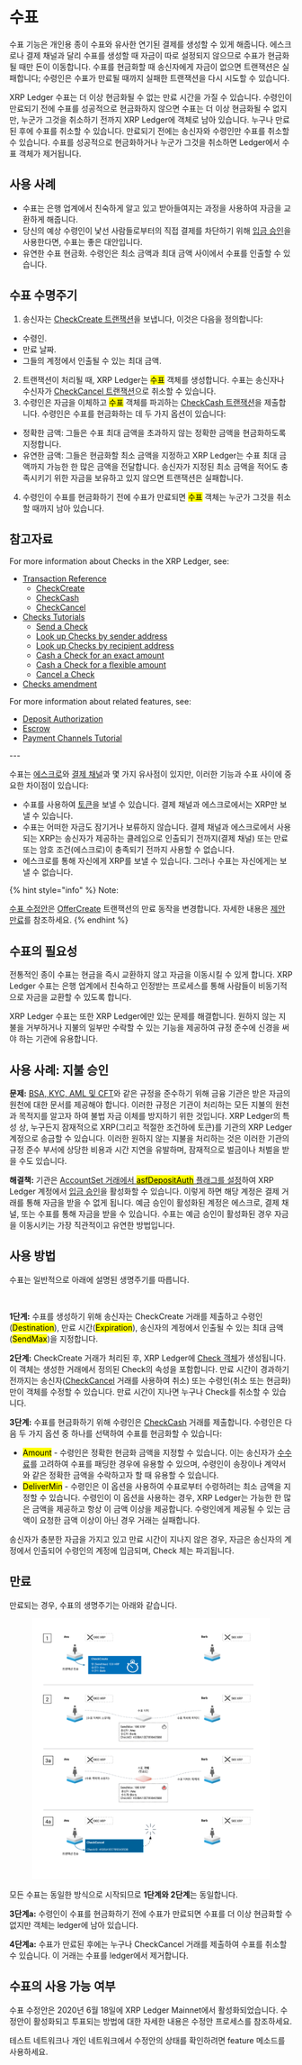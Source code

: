 # 수표

수표 기능은 개인용 종이 수표와 유사한 연기된 결제를 생성할 수 있게 해줍니다. 에스크로나 결제 채널과 달리 수표를 생성할 때 자금이 따로 설정되지 않으므로 수표가 현금화될 때만 돈이 이동합니다. 수표를 현금화할 때 송신자에게 자금이 없으면 트랜잭션은 실패합니다; 수령인은 수표가 만료될 때까지 실패한 트랜잭션을 다시 시도할 수 있습니다.

XRP Ledger 수표는 더 이상 현금화될 수 없는 만료 시간을 가질 수 있습니다. 수령인이 만료되기 전에 수표를 성공적으로 현금화하지 않으면 수표는 더 이상 현금화될 수 없지만, 누군가 그것을 취소하기 전까지 XRP Ledger에 객체로 남아 있습니다. 누구나 만료된 후에 수표를 취소할 수 있습니다. 만료되기 전에는 송신자와 수령인만 수표를 취소할 수 있습니다. 수표를 성공적으로 현금화하거나 누군가 그것을 취소하면 Ledger에서 수표 객체가 제거됩니다.

## 사용 사례

* 수표는 은행 업계에서 친숙하게 알고 있고 받아들여지는 과정을 사용하여 자금을 교환하게 해줍니다.
* 당신의 예상 수령인이 낯선 사람들로부터의 직접 결제를 차단하기 위해 [입금 승인](<../undefined-2/undefined-3 (1).md>)을 사용한다면, 수표는 좋은 대안입니다.
* 유연한 수표 현금화. 수령인은 최소 금액과 최대 금액 사이에서 수표를 인출할 수 있습니다.

## 수표 수명주기

1. 송신자는 [CheckCreate 트랜잭션](../../references/xrp-ledger/undefined-1/undefined-1/checkcreate.md)을 보냅니다, 이것은 다음을 정의합니다:

* 수령인.
* 만료 날짜.
* 그들의 계정에서 인출될 수 있는 최대 금액.&#x20;

2. 트랜잭션이 처리될 때, XRP Ledger는 <mark style="background-color:yellow;">수표</mark> 객체를 생성합니다. 수표는 송신자나 수신자가 [CheckCancel 트랜잭션](../../references/xrp-ledger/undefined-1/undefined-1/checkcancel.md)으로 취소할 수 있습니다.
3. 수령인은 자금을 이체하고 <mark style="background-color:yellow;">수표</mark> 객체를 파괴하는 [CheckCash 트랜잭션](../../references/xrp-ledger/undefined-1/undefined-1/checkcash.md)을 제출합니다. 수령인은 수표를 현금화하는 데 두 가지 옵션이 있습니다:

* 정확한 금액: 그들은 수표 최대 금액을 초과하지 않는 정확한 금액을 현금화하도록 지정합니다.
* 유연한 금액: 그들은 현금화할 최소 금액을 지정하고 XRP Ledger는 수표 최대 금액까지 가능한 한 많은 금액을 전달합니다. 송신자가 지정된 최소 금액을 적어도 충족시키기 위한 자금을 보유하고 있지 않으면 트랜잭션은 실패합니다.&#x20;

4. 수령인이 수표를 현금화하기 전에 수표가 만료되면 <mark style="background-color:yellow;">수표</mark> 객체는 누군가 그것을 취소할 때까지 남아 있습니다.

## 참고자료

For more information about Checks in the XRP Ledger, see:

* [Transaction Reference](https://xrpl.org/transaction-types.html)
  * [CheckCreate](https://xrpl.org/checkcreate.html)
  * [CheckCash](https://xrpl.org/checkcash.html)
  * [CheckCancel](https://xrpl.org/checkcancel.html)
* [Checks Tutorials](https://xrpl.org/use-checks.html)
  * [Send a Check](https://xrpl.org/send-a-check.html)
  * [Look up Checks by sender address](https://xrpl.org/look-up-checks-by-sender.html)
  * [Look up Checks by recipient address](https://xrpl.org/look-up-checks-by-recipient.html)
  * [Cash a Check for an exact amount](https://xrpl.org/cash-a-check-for-an-exact-amount.html)
  * [Cash a Check for a flexible amount](https://xrpl.org/cash-a-check-for-a-flexible-amount.html)
  * [Cancel a Check](https://xrpl.org/cancel-a-check.html)
* [Checks amendment](https://xrpl.org/known-amendments.html#checks)

For more information about related features, see:

* [Deposit Authorization](https://xrpl.org/depositauth.html)
* [Escrow](https://xrpl.org/escrow.html)
* [Payment Channels Tutorial](https://xrpl.org/use-payment-channels.html)



\---

수표는 [에스크로](undefined-2.md)와 [결제 채널](undefined-4.md)과 몇 가지 유사점이 있지만, 이러한 기능과 수표 사이에 중요한 차이점이 있습니다:

* 수표를 사용하여 [토큰](../tokens/)을 보낼 수 있습니다. 결제 채널과 에스크로에서는 XRP만 보낼 수 있습니다.
* 수표는 어떠한 자금도 잠기거나 보류하지 않습니다. 결제 채널과 에스크로에서 사용되는 XRP는 송신자가 제공하는 클레임으로 인출되기 전까지(결제 채널) 또는 만료 또는 암호 조건(에스크로)이 충족되기 전까지 사용할 수 없습니다.
* 에스크로를 통해 자신에게 XRP를 보낼 수 있습니다. 그러나 수표는 자신에게는 보낼 수 없습니다.

{% hint style="info" %}
Note:&#x20;

[수표 수정안](../xrp-ledger/amendments/undefined.md)은 [OfferCreate](../../references/xrp-ledger/undefined-1/undefined-1/offercreate.md) 트랜잭션의 만료 동작을 변경합니다. 자세한 내용은 [제안 만료](../tokens/decentralized-exchange/offers.md#undefined-6)를 참조하세요.
{% endhint %}

## 수표의 필요성

전통적인 종이 수표는 현금을 즉시 교환하지 않고 자금을 이동시킬 수 있게 합니다. XRP Ledger 수표는 은행 업계에서 친숙하고 인정받는 프로세스를 통해 사람들이 비동기적으로 자금을 교환할 수 있도록 합니다.

XRP Ledger 수표는 또한 XRP Ledger에만 있는 문제를 해결합니다. 원하지 않는 지불을 거부하거나 지불의 일부만 수락할 수 있는 기능을 제공하여 규정 준수에 신경을 써야 하는 기관에 유용합니다.

## 사용 사례: 지불 승인

**문제:** [BSA, KYC, AML 및 CFT](../../tutorials/xrp-ledger/undefined.md)와 같은 규정을 준수하기 위해 금융 기관은 받은 자금의 원천에 대한 문서를 제공해야 합니다. 이러한 규정은 기관이 처리하는 모든 지불의 원천과 목적지를 알고자 하여 불법 자금 이체를 방지하기 위한 것입니다. XRP Ledger의 특성 상, 누구든지 잠재적으로 XRP(그리고 적절한 조건하에 토큰)를 기관의 XRP Ledger 계정으로 송금할 수 있습니다. 이러한 원하지 않는 지불을 처리하는 것은 이러한 기관의 규정 준수 부서에 상당한 비용과 시간 지연을 유발하며, 잠재적으로 벌금이나 처벌을 받을 수도 있습니다.

**해결책:** 기관은 [AccountSet 거래에서 <mark style="background-color:yellow;">asfDepositAuth</mark> 플래그를 설정](../../references/xrp-ledger/undefined-1/undefined-1/accountset.md)하여 XRP Ledger 계정에서 [입금 승인](<../undefined-2/undefined-3 (1).md>)을 활성화할 수 있습니다. 이렇게 하면 해당 계정은 결제 거래를 통해 자금을 받을 수 없게 됩니다. 예금 승인이 활성화된 계정은 에스크로, 결제 채널, 또는 수표를 통해 자금을 받을 수 있습니다. 수표는 예금 승인이 활성화된 경우 자금을 이동시키는 가장 직관적이고 유연한 방법입니다.

## 사용 방법

수표는 일반적으로 아래에 설명된 생명주기를 따릅니다.

<figure><img src="https://xrpl.org/img/checks-happy-path.png" alt=""><figcaption></figcaption></figure>

**1단계:** 수표를 생성하기 위해 송신자는 CheckCreate 거래를 제출하고 수령인(<mark style="background-color:yellow;">Destination</mark>), 만료 시간(<mark style="background-color:yellow;">Expiration</mark>), 송신자의 계정에서 인출될 수 있는 최대 금액(<mark style="background-color:yellow;">SendMax</mark>)을 지정합니다.

**2단계:** CheckCreate 거래가 처리된 후, XRP Ledger에 [Check 객체](../../references/xrp-ledger/ledger/ledger-1/check.md)가 생성됩니다. 이 객체는 생성한 거래에서 정의된 Check의 속성을 포함합니다. 만료 시간이 경과하기 전까지는 송신자([CheckCancel](../../references/xrp-ledger/undefined-1/undefined-1/checkcancel.md) 거래를 사용하여 취소) 또는 수령인(취소 또는 현금화)만이 객체를 수정할 수 있습니다. 만료 시간이 지나면 누구나 Check를 취소할 수 있습니다.

**3단계:** 수표를 현금화하기 위해 수령인은 [CheckCash](../../references/xrp-ledger/undefined-1/undefined-1/checkcash.md) 거래를 제출합니다. 수령인은 다음 두 가지 옵션 중 하나를 선택하여 수표를 현금화할 수 있습니다:

* <mark style="background-color:yellow;">Amount</mark> - 수령인은 정확한 현금화 금액을 지정할 수 있습니다. 이는 송신자가 [수수료](../transactions/fees.md)를 고려하여 수표를 패딩한 경우에 유용할 수 있으며, 수령인이 송장이나 계약서와 같은 정확한 금액을 수락하고자 할 때 유용할 수 있습니다.
* <mark style="background-color:yellow;">DeliverMin</mark> - 수령인은 이 옵션을 사용하여 수표로부터 수령하려는 최소 금액을 지정할 수 있습니다. 수령인이 이 옵션을 사용하는 경우, XRP Ledger는 가능한 한 많은 금액을 제공하고 항상 이 금액 이상을 제공합니다. 수령인에게 제공될 수 있는 금액이 요청한 금액 이상이 아닌 경우 거래는 실패합니다.

송신자가 충분한 자금을 가지고 있고 만료 시간이 지나지 않은 경우, 자금은 송신자의 계정에서 인출되어 수령인의 계정에 입금되며, Check 체는 파괴됩니다.

## 만료

만료되는 경우, 수표의 생명주기는 아래와 같습니다.

<figure><img src="../../.gitbook/assets/Checks_1.png" alt=""><figcaption></figcaption></figure>

모든 수표는 동일한 방식으로 시작되므로 **1단계와 2단계**는 동일합니다.

**3단계a:** 수령인이 수표를 현금화하기 전에 수표가 만료되면 수표를 더 이상 현금화할 수 없지만 객체는 ledger에 남아 있습니다.

**4단계a:** 수표가 만료된 후에는 누구나 CheckCancel 거래를 제출하여 수표를 취소할 수 있습니다. 이 거래는 수표를 ledger에서 제거합니다.

## 수표의 사용 가능 여부

수표 수정안은 2020년 6월 18일에 XRP Ledger Mainnet에서 활성화되었습니다. 수정안이 활성화되고 투표되는 방법에 대한 자세한 내용은 수정안 프로세스를 참조하세요.

테스트 네트워크나 개인 네트워크에서 수정안의 상태를 확인하려면 feature 메소드를 사용하세요.

&#x20;

